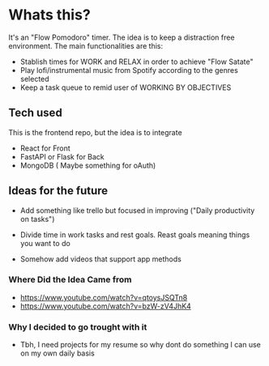 # Whats this?
It's an "Flow Pomodoro" timer. The idea is to keep a distraction free environment.
The main functionalities are this:
- Stablish times for WORK and RELAX in order to achieve "Flow Satate"
- Play lofi/instrumental music from Spotify according to the genres selected
- Keep a task queue to remid user of WORKING BY OBJECTIVES

## Tech used
This is the frontend repo, but the idea is to integrate
- React for Front
- FastAPI or Flask for Back
- MongoDB
( Maybe something for oAuth)

## Ideas for the future
- Add something like trello but focused in improving ("Daily productivity on tasks")
- Divide time in work tasks and rest goals. Reast goals meaning things you want to do

- Somehow add videos that support app methods


### Where Did the Idea Came from
- https://www.youtube.com/watch?v=qtoysJSQTn8
- https://www.youtube.com/watch?v=bzW-zV4JhK4


### Why I decided to go trought with it
- Tbh, I need projects for my resume so why dont do something I can use on my own daily basis